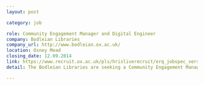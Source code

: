 ```yaml
---
layout: post

category: job

role: Community Engagement Manager and Digital Engineer
company: Bodleian Libraries 
company_url: http://www.bodleian.ox.ac.uk/
location: Osney Mead
closing_date: 12.09.2014
link: https://www.recruit.ox.ac.uk/pls/hrisliverecruit/erq_jobspec_version_4.jobspec?p_id=114364
detail: The Bodleian Libraries are seeking a Community Engagement Manager and Digital Engineer as part of a 2-year project to enable users to engage with digitised manuscripts.

---
```

